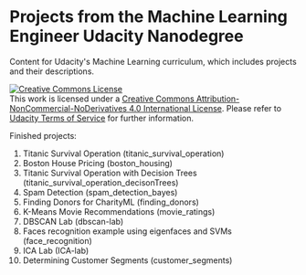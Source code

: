 # Projects from the Machine Learning Engineer Udacity Nanodegree
Content for Udacity's Machine Learning curriculum, which includes projects and their descriptions.

<a rel="license" href="http://creativecommons.org/licenses/by-nc-nd/4.0/"><img alt="Creative Commons License" style="border-width:0" src="https://i.creativecommons.org/l/by-nc-nd/4.0/88x31.png" /></a><br />This work is licensed under a <a rel="license" href="http://creativecommons.org/licenses/by-nc-nd/4.0/">Creative Commons Attribution-NonCommercial-NoDerivatives 4.0 International License</a>. Please refer to [Udacity Terms of Service](https://www.udacity.com/legal) for further information.

Finished projects:
<ol>
  <li>Titanic Survival Operation (titanic_survival_operation)</li>
  <li>Boston House Pricing (boston_housing)</li>
  <li>Titanic Survival Operation with Decision Trees (titanic_survival_operation_decisonTrees)</li>
  <li>Spam Detection (spam_detection_bayes)</li>
  <li>Finding Donors for CharityML (finding_donors)</li>
  <li>K-Means Movie Recommendations (movie_ratings)</li>
  <li>DBSCAN Lab (dbscan-lab) </li>
  <li>Faces recognition example using eigenfaces and SVMs (face_recognition)</li>
  <li>ICA Lab (ICA-lab) </li>
  <li>Determining Customer Segments (customer_segments)</li>
</ol>
